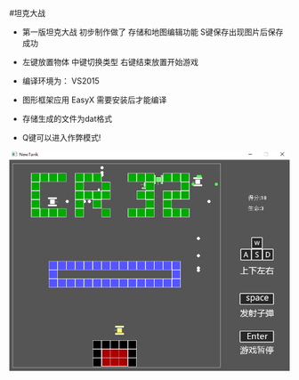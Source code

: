 #坦克大战

* 第一版坦克大战 初步制作做了 存储和地图编辑功能  S键保存出现图片后保存成功

* 左键放置物体 中键切换类型 右键结束放置开始游戏

* 编译环境为： VS2015

* 图形框架应用 EasyX  需要安装后才能编译

* 存储生成的文件为dat格式

* Q键可以进入作弊模式!

![](https://github.com/NENCAO/TANK/blob/master/picture.png)
